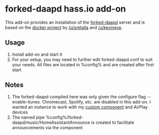 # forked-daapd hass.io add-on
This add-on provides an installation of the [forked-daapd](https://github.com/ejurgensen/forked-daapd) server and is based on the [docker project](https://github.com/sretalla/docker-forked-daapd) by [/u/sretalla](https://github.com/sretalla) and [/u/kevineye](https://github.com/kevineye).

## Usage
1) Install add-on and start it
2) For your setup, you may need to further edit forked-daapd.conf to suit your needs. All files are located in %config% and are created after first start

## Notes
1) The forked-daapd compiled here was only given the configure flag --enable-itunes. Chromecast, Spotify, etc. are disabled in this add-on. I wanted an instance to work with my [custom component](https://github.com/johnpdowling/custom_components/tree/master/forked-daapd) and AirPlay devices
2) The named pipe %config%/forked-daapd/music/HomeAssistantAnnounce is created to facilitate announcements via the component
